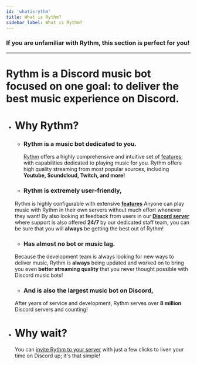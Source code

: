 ```yaml
---
id: 'whatisrythm'
title: What is Rythm?
sidebar_label: What is Rythm?
---
```

### If you are unfamiliar with Rythm, this section is perfect for you!
--- 
 # Rythm is a Discord music bot focused on one goal: **to deliver the best music experience on Discord.**
   


 - # Why Rythm?
   - ### Rythm is a music bot dedicated to you.
     [Rythm](/whatisrythm) offers a highly comprehensive and intuitive set of [features](https://rythmbot.co/features#list); with capabilities dedicated to playing music for you. Rythm offers high quality streaming from most popular sources, including **Youtube, Soundcloud, Twitch, and more!**  
   - ### Rythm is extremely user-friendly, 

    Rythm is highly configurable with extensive **[features](https://rythmbot.co/features#list)** Anyone can play music with Rythm in their own servers without much effort whenever they want! By also looking at feedback from users in our **[Discord server](https://discord.gg/rythm)** where support is also offered __**24/7**__ by our dedicated staff team, you can be sure that you will **always** be getting the best out of Rythm!

   - ### Has almost no bot or music lag.
    Because the development team is always looking for new ways to deliver music, Rythm is __**always**__ being updated and worked on to bring you even **better streaming quality** that you never thought possible with Discord music bots! 

   - ### And is also the largest music bot on Discord,
    After years of service and development, Rythm serves over __**8 million**__ Discord servers and counting!
 - # Why wait?
   You can [invite Rythm to your server](https://rythmbot.co/invite) with just a few clicks to liven your time on Discord up; it's that simple! 
